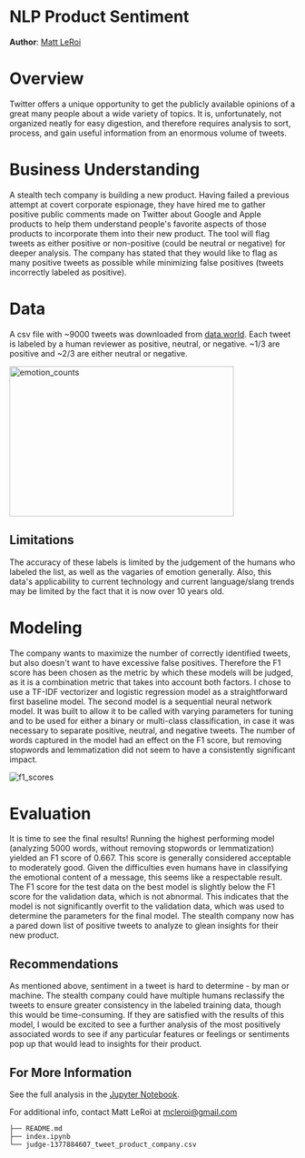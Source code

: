 # NLP Product Sentiment

**Author**: [Matt LeRoi](mailto:mcleroi@gmail.com) 

# Overview

Twitter offers a unique opportunity to get the publicly available opinions of a great many people about a wide variety of topics. It is, unfortunately, not organized neatly for easy digestion, and therefore requires analysis to sort, process, and gain useful information from an enormous volume of tweets.

# Business Understanding

A stealth tech company is building a new product. Having failed a previous attempt at covert corporate espionage, they have hired me to gather positive public comments made on Twitter about Google and Apple products to help them understand people's favorite aspects of those products to incorporate them into their new product. The tool will flag tweets as either positive or non-positive (could be neutral or negative) for deeper analysis. The company has stated that they would like to flag as many positive tweets as possible while minimizing false positives (tweets incorrectly labeled as positive).

# Data
A csv file with ~9000 tweets was downloaded from [data.world](https://data.world/crowdflower/brands-and-product-emotions). Each tweet is labeled by a human reviewer as positive, neutral, or negative. ~1/3 are positive and ~2/3 are either neutral or negative. 

<img width="395" height="264" alt="emotion_counts" src="https://github.com/user-attachments/assets/c22ffb97-96d8-4a96-9bb0-7aa939b4f9e6" />

## Limitations
The accuracy of these labels is limited by the judgement of the humans who labeled the list, as well as the vagaries of emotion generally. Also, this data's applicability to current technology and current language/slang trends may be limited by the fact that it is now over 10 years old.

# Modeling

The company wants to maximize the number of correctly identified tweets, but also doesn't want to have excessive false positives. Therefore the F1 score has been chosen as the metric by which these models will be judged, as it is a combination metric that takes into account both factors.
I chose to use a TF-IDF vectorizer and logistic regression model as a straightforward first baseline model. The second model is a sequential neural network model. It was built to allow it to be called with varying parameters for tuning and to be used for either a binary or multi-class classification, in case it was necessary to separate positive, neutral, and negative tweets. The number of words captured in the model had an effect on the F1 score, but removing stopwords and lemmatization did not seem to have a consistently significant impact.

![f1_scores](https://github.com/user-attachments/assets/494cd7cc-1aaa-4f5e-94b1-ddc95fbc151f)

# Evaluation 

It is time to see the final results! Running the highest performing model (analyzing 5000 words, without removing stopwords or lemmatization) yielded an F1 score of 0.667. This score is generally considered acceptable to moderately good. Given the difficulties even humans have in classifying the emotional content of a message, this seems like a respectable result. The F1 score for the test data on the best model is slightly below the F1 score for the validation data, which is not abnormal. This indicates that the model is not significantly overfit to the validation data, which was used to determine the parameters for the final model. The stealth company now has a pared down list of positive tweets to analyze to glean insights for their new product.

## Recommendations

As mentioned above, sentiment in a tweet is hard to determine - by man or machine. The stealth company could have multiple humans reclassify the tweets to ensure greater consistency in the labeled training data, though this would be time-consuming. If they are satisfied with the results of this model, I would be excited to see a further analysis of the most positively associated words to see if any particular features or feelings or sentiments pop up that would lead to insights for their product.

## For More Information

See the full analysis in the [Jupyter Notebook](./index.ipynb).

For additional info, contact Matt LeRoi at [mcleroi@gmail.com](mailto:mcleroi@gmail.com)

```
├── README.md
├── index.ipynb
└── judge-1377884607_tweet_product_company.csv
``` 
